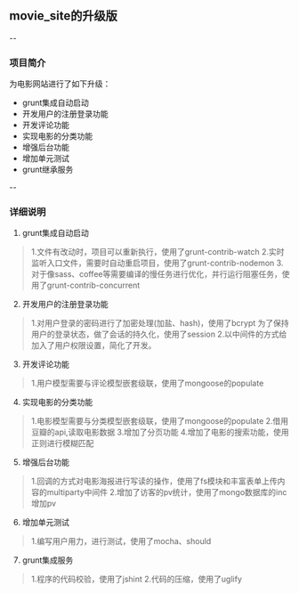 ## movie_site的升级版
--
### 项目简介
为电影网站进行了如下升级：

 - grunt集成自动启动
 - 开发用户的注册登录功能
 - 开发评论功能
 - 实现电影的分类功能
 - 增强后台功能
 - 增加单元测试
 - grunt继承服务

--
### 详细说明

 1. grunt集成自动启动
>1.文件有改动时，项目可以重新执行，使用了grunt-contrib-watch
>2.实时监听入口文件，需要时自动重启项目，使用了grunt-contrib-nodemon
>3.对于像sass、coffee等需要编译的慢任务进行优化，并行运行阻塞任务，使用了grunt-contrib-concurrent

 2. 开发用户的注册登录功能
>1.对用户登录的密码进行了加密处理(加盐、hash)，使用了bcrypt 为了保持用户的登录状态，做了会话的持久化，使用了session
>2.以中间件的方式给加入了用户权限设置，简化了开发。

 3. 开发评论功能
>1.用户模型需要与评论模型嵌套级联，使用了mongoose的populate

 4. 实现电影的分类功能
>1.电影模型需要与分类模型嵌套级联，使用了mongoose的populate
>2.借用豆瓣的api,读取电影数据
>3.增加了分页功能
>4.增加了电影的搜索功能，使用正则进行模糊匹配

 5. 增强后台功能
>1.回调的方式对电影海报进行写读的操作，使用了fs模块和丰富表单上传内容的multiparty中间件
>2.增加了访客的pv统计，使用了mongo数据库的inc增加pv

 6. 增加单元测试
>1.编写用户用力，进行测试，使用了mocha、should

 7. grunt集成服务
>1.程序的代码校验，使用了jshint
>2.代码的压缩，使用了uglify